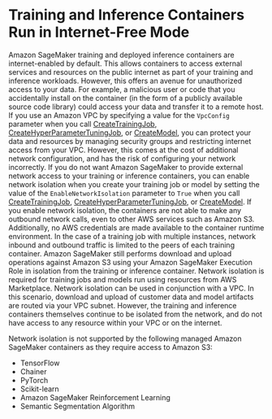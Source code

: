 # Training and Inference Containers Run in Internet\-Free Mode<a name="mkt-algo-model-internet-free"></a>

Amazon SageMaker training and deployed inference containers are internet\-enabled by default\. This allows containers to access external services and resources on the public internet as part of your training and inference workloads\. However, this offers an avenue for unauthorized access to your data\. For example, a malicious user or code that you accidentally install on the container \(in the form of a publicly available source code library\) could access your data and transfer it to a remote host\. If you use an Amazon VPC by specifying a value for the `VpcConfig` parameter when you call [CreateTrainingJob](API_CreateTrainingJob.md), [CreateHyperParameterTuningJob](API_CreateHyperParameterTuningJob.md), or [CreateModel](API_CreateModel.md), you can protect your data and resources by managing security groups and restricting internet access from your VPC\. However, this comes at the cost of additional network configuration, and has the risk of configuring your network incorrectly\. If you do not want Amazon SageMaker to provide external network access to your training or inference containers, you can enable network isolation when you create your training job or model by setting the value of the `EnableNetworkIsolation` parameter to `True` when you call [CreateTrainingJob](API_CreateTrainingJob.md), [CreateHyperParameterTuningJob](API_CreateHyperParameterTuningJob.md), or [CreateModel](API_CreateModel.md)\. If you enable network isolation, the containers are not able to make any outbound network calls, even to other AWS services such as Amazon S3\. Additionally, no AWS credentials are made available to the container runtime environment\. In the case of a training job with multiple instances, network inbound and outbound traffic is limited to the peers of each training container\. Amazon SageMaker still performs download and upload operations against Amazon S3 using your Amazon SageMaker Execution Role in isolation from the training or inference container\. Network isolation is required for training jobs and models run using resources from AWS Marketplace\. Network isolation can be used in conjunction with a VPC\. In this scenario, download and upload of customer data and model artifacts are routed via your VPC subnet\. However, the training and inference containers themselves continue to be isolated from the network, and do not have access to any resource within your VPC or on the internet\. 

Network isolation is not supported by the following managed Amazon SageMaker containers as they require access to Amazon S3: 
+ TensorFlow
+ Chainer
+ PyTorch
+ Scikit\-learn
+ Amazon SageMaker Reinforcement Learning
+ Semantic Segmentation Algorithm